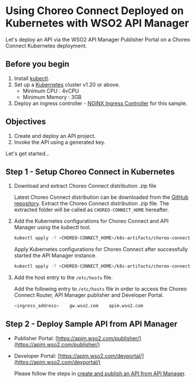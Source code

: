 # Using Choreo Connect Deployed on Kubernetes with WSO2 API Manager

Let's deploy an API via the WSO2 API Manager Publisher Portal on a Choreo Connect Kubernetes deployment.

## Before you begin

1.  Install [kubectl](https://kubernetes.io/docs/tasks/tools/install-kubectl/).
2.  Set up a [Kubernetes](https://Kubernetes.io/docs/setup/) cluster v1.20 or above.
      - Minimum CPU : 4vCPU
      - Minimum Memory : 3GB
3.  Deploy an ingress controller - [NGINX Ingress Controller](https://kubernetes.github.io/ingress-nginx/deploy/) for this sample.

## Objectives

1.  Create and deploy an API project.
2.  Invoke the API using a generated key.

Let's get started...

## Step 1 - Setup Choreo Connect in Kubernetes

1.  Download and extract Choreo Connect distribution .zip file

    Latest Choreo Connect distribution can be downloaded from the [GitHub repository](https://github.com/wso2/product-microgateway/releases). Extract the Choreo Connect distribution .zip file. The extracted folder will be called as `CHOREO-CONNECT_HOME` hereafter.

2.  Add the Kubernetes configurations for Choreo Connect and API Manager using the kubectl tool.

    ```bash
    kubectl apply -f <CHOREO-CONNECT_HOME>/k8s-artifacts/choreo-connect-with-apim/apim
    ```
    
    Apply Kubernetes configurations for Choreo Connect after successfully started the API Manager instance.
    ```bash
    kubectl apply -f <CHOREO-CONNECT_HOME>/k8s-artifacts/choreo-connect-with-apim/choreo-connect
    ```
    
3.  Add the host entry to the `/etc/hosts` file. 
    
    Add the following entry to `/etc/hosts` file in order to access the Choreo Connect Router, API Manager publisher and Developer Portal.

    ```sh
    <ingress_address>    gw.wso2.com    apim.wso2.com
    ```


## Step 2 - Deploy Sample API from API Manager

 - Publisher Portal:  [https://apim.wso2.com/publisher/](https://apim.wso2.com/publisher/)
 - Developer Portal:  [https://apim.wso2.com/devportal/](https://apim.wso2.com/devportal/)


    Please follow the steps in [create and publish an API from API Manager]({{base_path}}/deploy-and-publish/deploy-on-gateway/choreo-connect/getting-started/quick-start-guide-docker-with-apim/#step-3-create-and-publish-an-api-from-api-manager).

